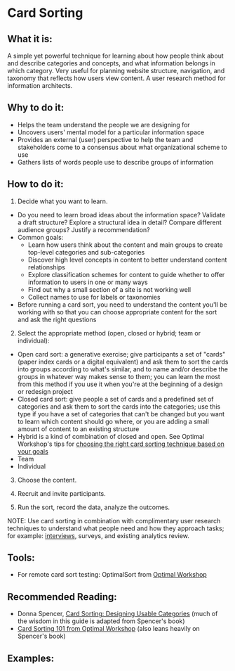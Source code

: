 # Card Sorting

## What it is:
A simple yet powerful technique for learning about how people think about and describe categories and concepts, and what information belongs in which category. Very useful for planning website structure, navigation, and taxonomy that reflects how users view content. A user research method for information architects.

## Why to do it:
* Helps the team understand the people we are designing for
* Uncovers users' mental model for a particular information space
* Provides an external (user) perspective to help the team and stakeholders come to a consensus about what organizational scheme to use
* Gathers lists of words people use to describe groups of information

## How to do it:
1. Decide what you want to learn.
  * Do you need to learn broad ideas about the information space? Validate a draft structure? Explore a structural idea in detail? Compare different audience groups? Justify a recommendation?
  * Common goals:
    * Learn how users think about the content and main groups to create top-level categories and sub-categories
    * Discover high level concepts in content to better understand content relationships
    * Explore classification schemes for content to guide whether to offer information to users in one or many ways
    * Find out why a small section of a site is not working well
    * Collect names to use for labels or taxonomies
  * Before running a card sort, you need to understand the content you'll be working with so that you can choose appropriate content for the sort and ask the right questions

2. Select the appropriate method (open, closed or hybrid; team or individual):
  * Open card sort: a generative exercise; give participants a set of "cards" (paper index cards or a digital equivalent) and ask them to sort the cards into groups according to what's similar, and to name and/or describe the groups in whatever way makes sense to them; you can learn the most from this method if you use it when you're at the beginning of a design or redesign project
  * Closed card sort: give people a set of cards and a predefined set of categories and ask them to sort the cards into the categories; use this type if you have a set of categories that can't be changed but you want to learn which content should go where, or you are adding a small amount of content to an existing structure
  * Hybrid is a kind of combination of closed and open. See Optimal Workshop's tips for [choosing the right card sorting technique based on your goals](https://www.optimalworkshop.com/101/card-sorting#sectionObjectives)
  * Team
  * Individual

3. Choose the content.

4. Recruit and invite participants.

5. Run the sort, record the data, analyze the outcomes.

NOTE: Use card sorting in combination with complimentary user research techniques to understand what people need and how they approach tasks; for example: [interviews](stakeholder-interviews-guide.md), surveys, and existing analytics review.

## Tools:
* For remote card sort testing: OptimalSort from [Optimal Workshop](https://www.optimalworkshop.com/features)

## Recommended Reading:
* Donna Spencer, [Card Sorting: Designing Usable Categories](https://rosenfeldmedia.com/books/card-sorting/) (much of the wisdom in this guide is adapted from Spencer's book)
* [Card Sorting 101 from Optimal Workshop](https://www.optimalworkshop.com/101/card-sorting) (also leans heavily on Spencer's book)

## Examples:
